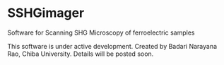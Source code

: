 # SSHGimager
 
Software for Scanning SHG Microscopy of ferroelectric samples

This software is under active development. Created by Badari Narayana Rao, Chiba University. Details will be posted soon.


